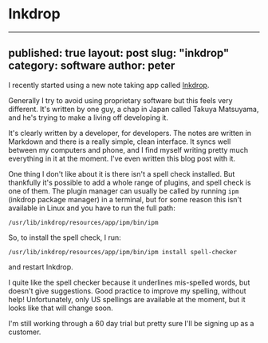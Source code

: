 # Inkdrop

---
published: true
layout: post
slug: "inkdrop"
category: software
author: peter
---

I recently started using a new note taking app called [Inkdrop](https://www.inkdrop.info/).

Generally I try to avoid using proprietary software but this feels very different.
It's written by one guy, a chap in Japan called Takuya Matsuyama, and he's trying to make a living off developing it.

It's clearly written by a developer, for developers. The notes are written in Markdown and there is a really simple, clean interface. It syncs well between my computers and phone, and I find myself writing pretty much everything in it at the moment. I've even written this blog post with it.

One thing I don't like about it is there isn't a spell check installed. But thankfully it's possible to add a whole range of plugins, and spell check is one of them.
The plugin manager can usually be called by running `ipm` (inkdrop package manager) in a terminal, but for some reason this isn't available in Linux and you have to run the full path:

```
/usr/lib/inkdrop/resources/app/ipm/bin/ipm

```
So, to install the spell check, I run:

```
/usr/lib/inkdrop/resources/app/ipm/bin/ipm install spell-checker
```
and restart Inkdrop.

I quite like the spell checker because it underlines mis-spelled words, but doesn't give suggestions. Good practice to improve my spelling, without help! Unfortunately, only US spellings are available at the moment, but it looks like that will change soon.

I'm still working through a 60 day trial but pretty sure I'll be signing up as a customer.
